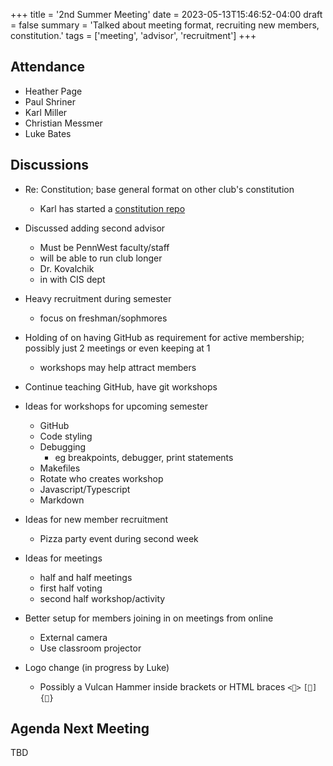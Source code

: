+++
title = '2nd Summer Meeting'
date = 2023-05-13T15:46:52-04:00
draft = false
summary = 'Talked about meeting format, recruiting new members, constitution.'
tags = ['meeting', 'advisor', 'recruitment']
+++

## Attendance
- Heather Page
- Paul Shriner
- Karl Miller
- Christian Messmer
- Luke Bates

## Discussions

- Re: Constitution; base general format on other club's constitution
    - Karl has started a [constitution repo](https://github.com/pwsdc/constitution)

- Discussed adding second advisor
    - Must be PennWest faculty/staff
    - will be able to run club longer
    - Dr. Kovalchik 
    - in with CIS dept

- Heavy recruitment during semester
    - focus on freshman/sophmores

- Holding of on having GitHub as requirement for active membership; possibly just 2 meetings or even keeping at 1
  - workshops may help attract members

- Continue teaching GitHub, have git workshops

- Ideas for workshops for upcoming semester
    - GitHub
    - Code styling
    - Debugging
        - eg breakpoints, debugger, print statements
    - Makefiles
    - Rotate who creates workshop
    - Javascript/Typescript
    - Markdown

- Ideas for new member recruitment
    - Pizza party event during second week

- Ideas for meetings
    - half and half meetings
    - first half voting
    - second half workshop/activity

- Better setup for members joining in on meetings from online
    - External camera
    - Use classroom projector

- Logo change (in progress by Luke)
    - Possibly a Vulcan Hammer inside brackets or HTML braces `<🔨>` `[🔨]` `{🔨}`

## Agenda Next Meeting

TBD
